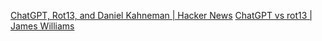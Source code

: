 
[ChatGPT, Rot13, and Daniel Kahneman | Hacker News](https://news.ycombinator.com/item?id=33913845)
[ChatGPT vs rot13 | James Williams](https://jameswillia.ms/posts/chatgpt-rot13.html)
